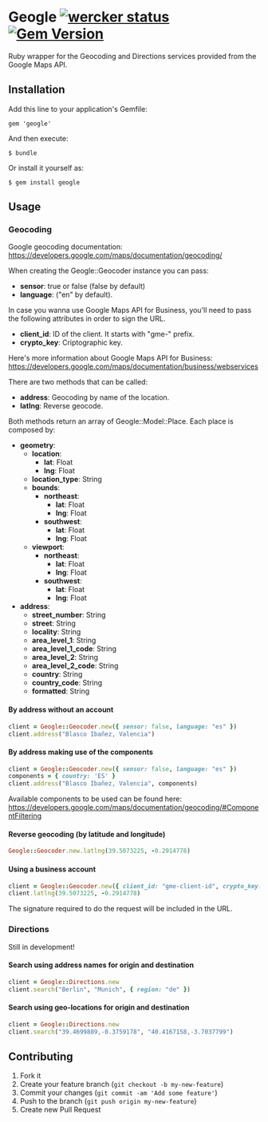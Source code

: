 # Geogle    [![wercker status](https://app.wercker.com/status/6122e4f0966ee255949e2eb465aefd10/s "wercker status")](https://app.wercker.com/project/bykey/6122e4f0966ee255949e2eb465aefd10)   [![Gem Version](https://badge.fury.io/rb/geogle.svg)](http://badge.fury.io/rb/geogle)

Ruby wrapper for the Geocoding and Directions services provided from the Google Maps API.

## Installation

Add this line to your application's Gemfile:

    gem 'geogle'

And then execute:

    $ bundle

Or install it yourself as:

    $ gem install geogle

## Usage

### Geocoding
Google geocoding documentation:
https://developers.google.com/maps/documentation/geocoding/

When creating the Geogle::Geocoder instance you can pass:

* **sensor**: true or false (false by default)
* **language**: ("en" by default).

In case you wanna use Google Maps API for Business, you'll need to pass the following attributes in order to sign the URL.
* **client_id**: ID of the client. It starts with "gme-" prefix.
* **crypto_key**: Criptographic key.

Here's more information about Google Maps API for Business:
https://developers.google.com/maps/documentation/business/webservices

There are two methods that can be called:
* **address**: Geocoding by name of the location.
* **latlng**:  Reverse geocode.

Both methods return an array of Geogle::Model::Place. Each place is composed by:
* **geometry**:
    * **location**:
        * **lat**: Float
        * **lng**: Float
    * **location_type**: String
    * **bounds**:
        * **northeast**:
            * **lat**: Float
            * **lng**: Float
        * **southwest**:
            * **lat**: Float
            * **lng**: Float
    * **viewport**:
        * **northeast**:
            * **lat**: Float
            * **lng**: Float
        * **southwest**:
            * **lat**: Float
            * **lng**: Float
* **address**:
    * **street_number**: String
    * **street**: String
    * **locality**: String
    * **area_level_1**: String
    * **area_level_1_code**: String
    * **area_level_2**: String
    * **area_level_2_code**: String
    * **country**: String
    * **country_code**: String
    * **formatted**: String


#### By address without an account

```ruby
client = Geogle::Geocoder.new({ sensor: false, language: "es" })
client.address("Blasco Ibañez, Valencia")
```

#### By address making use of the components

```ruby
client = Geogle::Geocoder.new({ sensor: false, language: "es" })
components = { country: 'ES' }
client.address("Blasco Ibañez, Valencia", components)
```

  Available components to be used can be found here:
  https://developers.google.com/maps/documentation/geocoding/#ComponentFiltering

#### Reverse geocoding (by latitude and longitude)

```ruby
Geogle::Geocoder.new.latlng(39.5073225, -0.2914778)
```

#### Using a business account

```ruby
client = Geogle::Geocoder.new({ client_id: "gme-client-id", crypto_key: "crypto-key" })
client.latlng(39.5073225, -0.2914778)
```

  The signature required to do the request will be included in the URL.

### Directions

Still in development!

#### Search using address names for origin and destination

```ruby
client = Geogle::Directions.new
client.search("Berlin", "Munich", { region: "de" })
```

#### Search using geo-locations for origin and destination

```ruby
client = Geogle::Directions.new
client.search("39.4699889,-0.3759178", "40.4167158,-3.7037799")
```


## Contributing

1. Fork it
2. Create your feature branch (`git checkout -b my-new-feature`)
3. Commit your changes (`git commit -am 'Add some feature'`)
4. Push to the branch (`git push origin my-new-feature`)
5. Create new Pull Request
